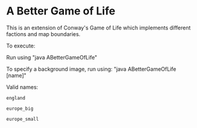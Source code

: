 A Better Game of Life
================

This is an extension of Conway's Game of Life which implements different factions and map boundaries.

To execute:

Run using "java ABetterGameOfLife"

To specify a background image, run using: "java ABetterGameOfLife [name]"


Valid names:

	england

	europe_big

	europe_small